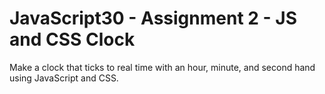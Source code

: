 # JavaScript30 - Assignment 2 - JS and CSS Clock
Make a clock that ticks to real time with an hour, minute, and second hand using JavaScript and CSS.
